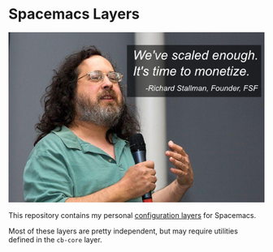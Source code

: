 # Spacemacs Layers

![Stallman Quote](stallman.jpg)

This repository contains my personal [configuration layers][conf_layers] for
Spacemacs.

Most of these layers are pretty independent, but may require utilities defined
in the `cb-core` layer.

[conf_layers]: https://github.com/syl20bnr/spacemacs/blob/master/doc/DOCUMENTATION.org#configuration-layers
